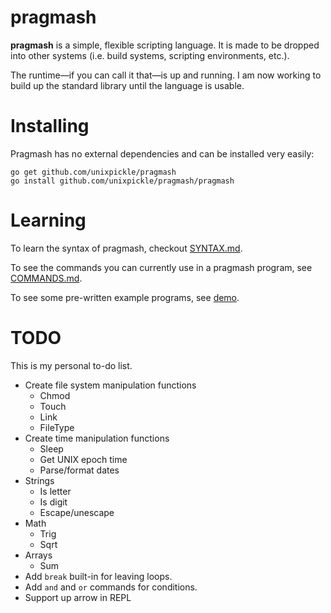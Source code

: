# pragmash

**pragmash** is a simple, flexible scripting language. It is made to be dropped into other systems (i.e. build systems, scripting environments, etc.).

The runtime&mdash;if you can call it that&mdash;is up and running. I am now working to build up the standard library until the language is usable.

# Installing

Pragmash has no external dependencies and can be installed very easily:

    go get github.com/unixpickle/pragmash
    go install github.com/unixpickle/pragmash/pragmash

# Learning

To learn the syntax of pragmash, checkout [SYNTAX.md](SYNTAX.md).

To see the commands you can currently use in a pragmash program, see [COMMANDS.md](COMMANDS.md).

To see some pre-written example programs, see [demo](demo).

# TODO

This is my personal to-do list.

 * Create file system manipulation functions
   * Chmod
   * Touch
   * Link
   * FileType
 * Create time manipulation functions
   * Sleep
   * Get UNIX epoch time
   * Parse/format dates
 * Strings
   * Is letter
   * Is digit
   * Escape/unescape
 * Math
   * Trig
   * Sqrt
 * Arrays
   * Sum
 * Add `break` built-in for leaving loops.
 * Add `and` and `or` commands for conditions.
 * Support up arrow in REPL
